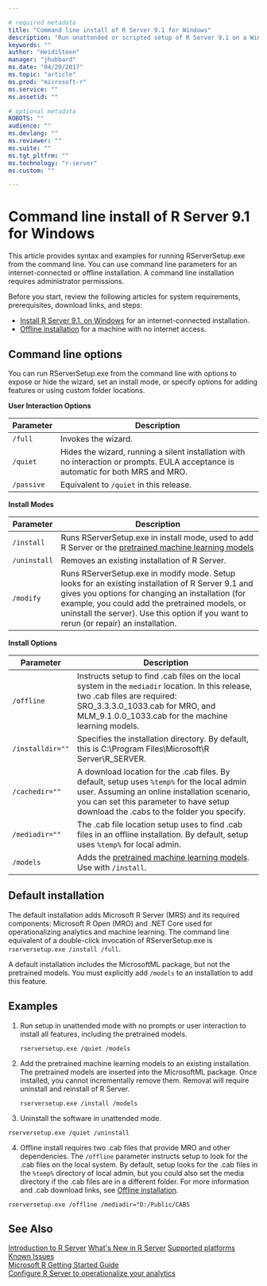 ```yaml
---

# required metadata
title: "Command line install of R Server 9.1 for Windows"
description: "Run unattended or scripted setup of R Server 9.1 on a Windows operating system"
keywords: ""
author: "HeidiSteen"
manager: "jhubbard"
ms.date: "04/20/2017"
ms.topic: "article"
ms.prod: "microsoft-r"
ms.service: ""
ms.assetid: ""

# optional metadata
ROBOTS: ""
audience: ""
ms.devlang: ""
ms.reviewer: ""
ms.suite: ""
ms.tgt_pltfrm: ""
ms.technology: "r-server"
ms.custom: ""

---
```


# Command line install of R Server 9.1 for Windows

This article provides syntax and examples for running RServerSetup.exe from the command line. You can use command line parameters for an internet-connected or offline installation. A command line installation requires administrator permissions.

Before you start, review the following articles for system requirements, prerequisites, download links, and steps:

+ [Install R Server 9.1. on Windows](r-server-install-windows.md) for an internet-connected installation.
+ [Offline installation](r-server-install-windows-offline.md) for a machine with no internet access.

## Command line options

You can run RServerSetup.exe from the command line with options to expose or hide the wizard, set an install mode, or specify options for adding features or using custom folder locations.

**User Interaction Options**

| Parameter | Description |
|-----------|-------------|
| `/full` | Invokes the wizard. |
| `/quiet` | Hides the wizard, running a silent installation with no interaction or prompts. EULA acceptance is automatic for both MRS and MRO. |
| `/passive` | Equivalent to `/quiet` in this release. |

 
**Install Modes**

| Parameter | Description |
|-----------|-------------|
| `/install` | Runs RServerSetup.exe in install mode, used to add R Server or the [pretrained machine learning models](microsoftml-install-pretrained-models.md)|
| `/uninstall` | Removes an existing installation of R Server. |
| `/modify` | Runs RServerSetup.exe in modify mode. Setup looks for an existing installation of R Server 9.1 and gives you options for changing an installation (for example, you could add the pretrained models, or uninstall the server). Use this option if you want to rerun (or repair) an installation. |

 
**Install Options**

| Parameter | Description |
|-----------|-------------|
| `/offline` | Instructs setup to find .cab files on the local system in the `mediadir` location. In this release, two .cab files are required: SRO_3.3.3.0_1033.cab for MRO, and MLM_9.1.0.0_1033.cab for the machine learning models.|
| `/installdir=""` | Specifies the installation directory. By default, this is C:\Program Files\Microsoft\R Server\R_SERVER. |
| `/cachedir=""` | A download location for the .cab files. By default, setup uses `%temp%` for the local admin user. Assuming an online installation scenario, you can set this parameter to have setup download the .cabs to the folder you specify. |
| `/mediadir=""` | The .cab file location setup uses to find .cab files in an offline installation. By default, setup uses `%temp%` for local admin. |
| `/models` | Adds the [pretrained machine learning models](microsoftml-install-pretrained-models.md). Use with `/install`.|


## Default installation

The default installation adds Microsoft R Server (MRS) and its required components: Microsoft R Open (MRO) and .NET Core used for operationalizing analytics and machine learning. The command line equivalent of a double-click invocation of RServerSetup.exe is `rserversetup.exe /install /full`.

A default installation includes the MicrosoftML package, but not the pretrained models. You must explicitly add `/models` to an installation to add this feature.

## Examples

1. Run setup in unattended mode with no prompts or user interaction to install all features, including the pretrained models.

   `rserversetup.exe /quiet /models`

2. Add the pretrained machine learning models to an existing installation. The pretrained models are inserted into the MicrosoftML package. Once installed, you cannot incrementally remove them. Removal will require uninstall and reinstall of R Server. 

   `rserversetup.exe /install /models`

3. Uninstall the software in unattended mode.

  `rserversetup.exe /quiet /uninstall`  

4. Offline install requires two .cab files that provide MRO and other dependencies. The `/offline` parameter instructs setup to look for the .cab files on the local system. By default, setup looks for the .cab files in the `%temp%` directory of local admin, but you could also set the media directory if the .cab files are in a different folder. For more information and .cab download links, see [Offline installation](r-server-install-windows-offline.md).

  `rserversetup.exe /offline /mediadir="D:/Public/CABS` 

## See Also

 [Introduction to R Server](../rserver.md) 
 [What's New in R Server](../rserver-whats-new.md)
 [Supported platforms](r-server-install-supported-platforms.md)  
 [Known Issues](../rserver-known-issues.md)  
 [Microsoft R Getting Started Guide](../microsoft-r-getting-started.md)    
 [Configure R Server to operationalize your analytics](operationalize-r-server-one-box-config.md)

